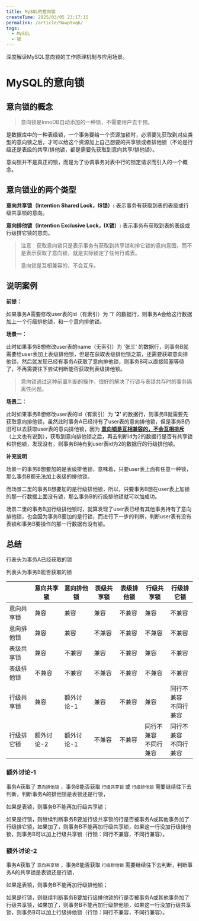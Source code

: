 ```yaml
---
title: MySQL的意向锁
createTime: 2025/03/05 23:17:15
permalink: /article/9awp9xq6/
tags:
  - MySQL
  - 锁
---
```


深度解读MySQL意向锁的工作原理机制与应用场景。

<!-- more -->

# MySQL的意向锁


## 意向锁的概念

> 意向锁是InnoDB自动添加的一种锁，不需要用户去干预。

是数据库中的一种表级锁，一个事务要给一个资源加锁时，必须要先获取到对应类型的意向锁之后，才可以给这个资源加上自己想要的共享锁或者排他锁（不论是行级还是表级的共享/排他锁，都是需要先获取到意向共享/排他锁）。

意向锁并不是真正的锁，而是为了协调事务对表中行的锁定请求而引入的一个概念。



## 意向锁业的两个类型

**意向共享锁（Intention Shared Lock，IS锁）:** 表示事务有获取到表的表级或行级共享锁的意向。

**意向排他锁（Intention Exclusive Lock，IX锁）:** 表示事务有获取到表的表级或行级排它锁的意向。



> 注意：获取意向锁只是表示事务有获取到共享锁和排它锁的意向意图，而不是表示获取了意向锁，就是实际锁定了任何行或表。
>
> 意向锁是互相兼容的，不会互斥。



## 说明案例

**前提：**

如果事务A需要修改user表的id（有索引）为 '1' 的数据行，则事务A会给这行数据加上一个行级排他锁，和一个意向排他锁。

**场景一：**

此时如果事务B想修改user表的name（无索引）为 '张三' 的数据行，则事务B就需要给user表加上表级排他锁，但是在获取表级排他锁之前，还需要获取意向排他锁，然后就发现已经有事务A获取了意向排他锁，则事务B可以直接阻塞等待了，不再需要往下尝试判断能否获取到表级排他锁。

> 意向锁通过这种前置判断的操作，很好的解决了行锁与表锁共存时的事务隔离性问题。

**场景二：**

此时如果事务B想修改user表的id（有索引）为 **'2'** 的数据行，则事务B就需要先获取意向排他锁，虽然此时事务A已经持有了user表的意向排他锁，但是事务B仍旧可以去获取user表的意向排他锁，因为 **<u>意向锁是互相兼容的，不会互相排斥</u>** （上文也有说到），获取到意向排他锁之后，再去判断id为2的数据行是否有共享锁和排他锁，发现没有，则事务B持有到user表id为2的数据行的行级排他锁。

**补充说明**

场景一的事务B想要加的是表级排他锁，意味着，只要user表上面有任意一种锁，那么事务B都无法加上表级的排他锁。

而场景二里的事务B想要加的是行级排他锁，所以，只要事务B想在user表上加锁的那一行数据上面没有锁，那么事务B的行级排他锁就可以加成功。

场景二里的事务B加行级排他锁时，就算发现了user表已经有其他事务持有了意向排他锁，也会因为事务B要加的是行锁，而进行下一步的判断，判断user表有没有表锁和事务B要操作的那一行数据有没有锁。



## 总结

行表头为事务A已经获取的锁

列表头为事务B能否获取的锁

|            | 意向共享锁 | 意向排他锁 | 表级共享锁 | 表级排他锁 | 行级共享锁                 | 行级排它锁                 |
| ---------- | ---------- | ---------- | ---------- | ---------- | -------------------------- | -------------------------- |
| 意向共享锁 | 兼容       | 兼容       | 兼容       | 不兼容     | 兼容                       | 不兼容                     |
| 意向排他锁 | 兼容       | 兼容       | 不兼容     | 不兼容     | 不兼容                     | 不兼容                     |
| 表级共享锁 | 兼容       | 不兼容     | 兼容       | 不兼容     | 兼容                       | 不兼容                     |
| 表级排他锁 | 不兼容     | 不兼容     | 不兼容     | 不兼容     | 不兼容                     | 不兼容                     |
| 行级共享锁 | 兼容       | 额外讨论-1 | 兼容       | 不兼容     | 兼容                       | 同行不兼容<br />不同行兼容 |
| 行级排它锁 | 额外讨论-2 | 额外讨论-1 | 不兼容     | 不兼容     | 同行不兼容<br />不同行兼容 | 同行不兼容<br />不同行兼容 |

### 额外讨论-1

事务A获取了 `意向排他锁` ，事务B能否获取 `行级共享锁` 或 `行级排他锁` 需要继续往下去判断，判断事务A的排他锁是表锁还是行锁，

如果是表锁，则事务B不能再加行级共享锁；

如果是行锁，则继续判断事务B要加行级共享锁的行是否被事务A或其他事务加了行级排它锁，如果加了，则事务B不能再加行级共享锁，如果这一行没加行级排他锁，则事务B可以加上行级共享锁（行锁：同行不兼容，不同行兼容）。

### 额外讨论-2

事务A获取了 `意向共享锁` ，事务B能否获取 `行级排他锁` 需要继续往下去判断，判断事务A的共享锁是表锁还是行锁，

如果是表锁，则事务B不能再加行级排他锁；

如果是行锁，则继续判断事务B要加行级排他锁的行是否被事务A或其他事务加了行级共享锁，如果加了，则事务B不能再加行级排他锁，如果这一行没加行级共享锁，则事务B可以加上行级排他锁（行锁：同行不兼容，不同行兼容）。